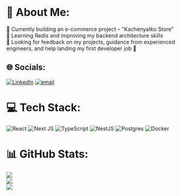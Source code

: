 # 💫 About Me:
🔭 Currently building an e-commerce project – "Kachenyatko Store"  <br>🌱 Learning Redis and improving my backend architecture skills  <br>🤝 Looking for feedback on my projects, guidance from experienced engineers, and help landing my first developer job 🙏


## 🌐 Socials:
[![LinkedIn](https://img.shields.io/badge/LinkedIn-%230077B5.svg?logo=linkedin&logoColor=white)](https://linkedin.com/in/artem-shapoval-29b724298) [![email](https://img.shields.io/badge/Email-D14836?logo=gmail&logoColor=white)](mailto:it.fc1g@gmail.com) 

# 💻 Tech Stack:
![React](https://img.shields.io/badge/react-%2320232a.svg?style=for-the-badge&logo=react&logoColor=%2361DAFB) ![Next JS](https://img.shields.io/badge/Next-black?style=for-the-badge&logo=next.js&logoColor=white) ![TypeScript](https://img.shields.io/badge/typescript-%23007ACC.svg?style=for-the-badge&logo=typescript&logoColor=white) ![NestJS](https://img.shields.io/badge/nestjs-%23E0234E.svg?style=for-the-badge&logo=nestjs&logoColor=white) ![Postgres](https://img.shields.io/badge/postgres-%23316192.svg?style=for-the-badge&logo=postgresql&logoColor=white) ![Docker](https://img.shields.io/badge/docker-%230db7ed.svg?style=for-the-badge&logo=docker&logoColor=white)
# 📊 GitHub Stats:
![](https://github-readme-stats.vercel.app/api?username=fc1g&theme=city_lights&hide_border=false&include_all_commits=false&count_private=false)<br/>
![](https://nirzak-streak-stats.vercel.app/?user=fc1g&theme=city_lights&hide_border=false)<br/>
![](https://github-readme-stats.vercel.app/api/top-langs/?username=fc1g&theme=city_lights&hide_border=false&include_all_commits=false&count_private=false&layout=compact)

<!-- Proudly created with GPRM ( https://gprm.itsvg.in ) -->
